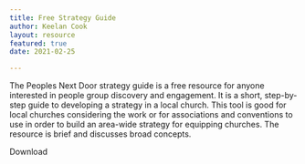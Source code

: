 ```yaml
---
title: Free Strategy Guide
author: Keelan Cook
layout: resource
featured: true
date: 2021-02-25

---
```


The Peoples Next Door strategy guide is a free resource for anyone interested in people group discovery and engagement. It is a short, step-by-step guide to developing a strategy in a local church. This tool is good for local churches considering the work or for associations and conventions to use in order to build an area-wide strategy for equipping churches. The resource is brief and discusses broad concepts. 

<a class="button button-primary" href="{{site.baseurl}}/pdfs/pnd-strategy-guide.pdf" style="text-decoration: none;" target="_blank">Download</a>
